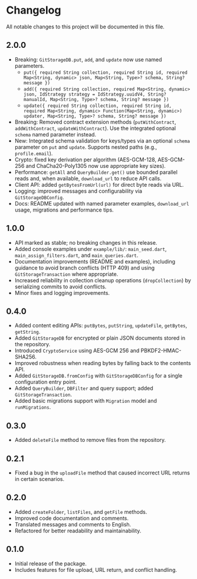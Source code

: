 # Changelog

All notable changes to this project will be documented in this file.

## 2.0.0
- Breaking: `GitStorageDB.put`, `add`, and `update` now use named parameters.
  - `put({ required String collection, required String id, required Map<String, dynamic> json, Map<String, Type>? schema, String? message })`
  - `add({ required String collection, required Map<String, dynamic> json, IdStrategy strategy = IdStrategy.uuidV4, String? manualId, Map<String, Type>? schema, String? message })`
  - `update({ required String collection, required String id, required Map<String, dynamic> Function(Map<String, dynamic>) updater, Map<String, Type>? schema, String? message })`
- Breaking: Removed contract extension methods (`putWithContract`, `addWithContract`, `updateWithContract`). Use the integrated optional `schema` named parameter instead.
- New: Integrated schema validation for keys/types via an optional `schema` parameter on `put` and `update`. Supports nested paths (e.g., `profile.email`).
- Crypto: fixed key derivation per algorithm (AES-GCM-128, AES-GCM-256 and ChaCha20-Poly1305 now use appropriate key sizes).
- Performance: `getAll` and `QueryBuilder.get()` use bounded parallel reads and, when available, `download_url` to reduce API calls.
- Client API: added `getBytesFromUrl(url)` for direct byte reads via URL.
- Logging: improved messages and configurability via `GitStorageDBConfig`.
- Docs: README updated with named parameter examples, `download_url` usage, migrations and performance tips.

## 1.0.0
- API marked as stable; no breaking changes in this release.
- Added console examples under `example/lib/`: `main_seed.dart`, `main_assign_filters.dart`, and `main_queries.dart`.
- Documentation improvements (README and examples), including guidance to avoid branch conflicts (HTTP 409) and using `GitStorageTransaction` where appropriate.
- Increased reliability in collection cleanup operations (`dropCollection`) by serializing commits to avoid conflicts.
- Minor fixes and logging improvements.

## 0.4.0
- Added content editing APIs: `putBytes`, `putString`, `updateFile`, `getBytes`, `getString`.
- Added `GitStorageDB` for encrypted or plain JSON documents stored in the repository.
- Introduced `CryptoService` using AES-GCM 256 and PBKDF2-HMAC-SHA256.
- Improved robustness when reading bytes by falling back to the contents API.
- Added `GitStorageDB.fromConfig` with `GitStorageDBConfig` for a single configuration entry point.
- Added `QueryBuilder`, `DBFilter` and query support; added `GitStorageTransaction`.
- Added basic migrations support with `Migration` model and `runMigrations`.

## 0.3.0
- Added `deleteFile` method to remove files from the repository.

## 0.2.1
- Fixed a bug in the `uploadFile` method that caused incorrect URL returns in certain scenarios.

## 0.2.0
- Added `createFolder`, `listFiles`, and `getFile` methods.
- Improved code documentation and comments.
- Translated messages and comments to English.
- Refactored for better readability and maintainability.

## 0.1.0
- Initial release of the package.
- Includes features for file upload, URL return, and conflict handling.
